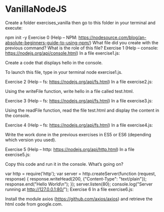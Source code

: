 # VanillaNodeJS

Create a folder exercises_vanilla then go to this folder in your terminal and execute:

npm init -y
Exercise 0 (Help – NPM: https://nodesource.com/blog/an-absolute-beginners-guide-to-using-npm/)
What file did you create with the previous command?
What is the role of this file?
Exercise 1 (Help – console: https://nodejs.org/api/console.html)
In a file exercise1.js:

Create a code that displays hello in the console.

To launch this file, type in your terminal node exercise1.js.

Exercise 2 (Help – fs: https://nodejs.org/api/fs.html)
In a file exercise2.js:

Using the writeFile function, write hello in a file called test.html.

Exercise 3 (Help – fs: https://nodejs.org/api/fs.html)
In a file exercise3.js:

Using the readFile function, read the file test.html and display the content in the console.

Exercise 4 (Help – fs: https://nodejs.org/api/fs.html)
In a file exercise4.js:

Write the work done in the previous exercises in ES5 or ES6 (depending which version you used).

Exercise 5 (Help – http: https://nodejs.org/api/http.html)
In a file exercise5.js:

Copy this code and run it in the console. What’s going on?

var http = require('http');
var server = http.createServer(function (request, response) {
response.writeHead(200, {"Content-Type": "text/plain"});
response.end("Hello World\n");
});
server.listen(80);
console.log("Server running at http://127.0.0.1:80/");
Exercise 6
In a file exercise6.js:

Install the module axios (https://github.com/axios/axios) and retrieve the html code from google.com.
